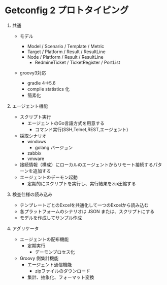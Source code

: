Getconfig 2 プロトタイピング
========================

1. 共通

    * モデル

        * Model / Scenario / Template / Metric
        * Target / Platform / Result / ResultLine
        * Node / Platform / Result / ResultLine
            * RedmineTicket / TicketRegister / PortList

    * groovy3対応

        * gradle 4→5.6
        * compile statistics 化
        * 簡素化

2. エージェント機能

    * スクリプト実行
        * エージェントのGo言語方式を用意する
            * コマンド実行(SSH,Telnet,REST,エージェント)
    * 採取シナリオ
        * windows
            * golang バージョン
        * zabbix
        * vmware
    * 接続情報（構成）にローカルのエージェントからリモート接続するパターンを追加する
    * エージェントのデーモン起動
        * 定期的にスクリプトを実行し、実行結果をzip圧縮する

3. 検査仕様の読み込み

    * テンプレートごとのExcelを共通化して一つのExcelから読み込む
    * 各プラットフォームのシナリオは JSON または、スクリプトにする
    * モデルを作成してサンプル作成

4. アグリケータ

    * エージェントの配布機能
        * 定期実行
            * デーモンプロセス化
    * Groovy 側集計機能
        * エージェント通信機能
            * zipファイルのダウンロード
        * 集計、抽象化、フォーマット変換

